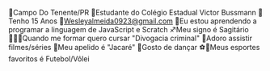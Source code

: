📍Campo Do Tenente/PR
🎒Estudante do Colégio Estadual Victor Bussmann
🎈Tenho 15 Anos 
📧Wesleyalmeida0923@gmail.com
🌱Eu estou aprendendo a programar a linguagem de JavaScript e Scratch
♐Meu signo é Sagitário
🧑🏻‍🎓Quando me formar quero cursar "Divogacia criminal"
🎥Adoro assistir filmes/séries
🐊Meu apelido é "Jacaré"
🤪Gosto de dançar
⚽🏐Meus esportes favoritos é Futebol/Vôlei


